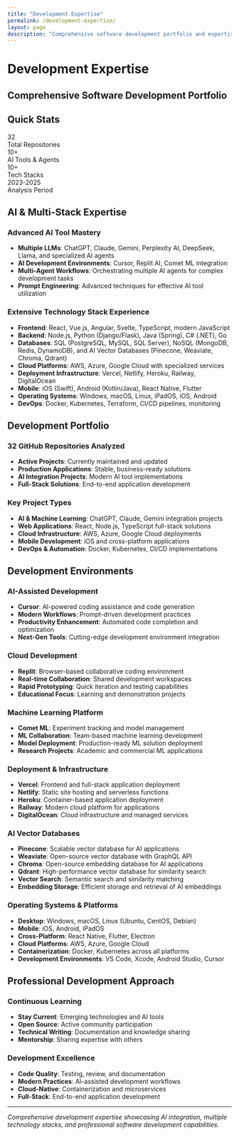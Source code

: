 ```yaml
---
title: "Development Expertise"
permalink: /development-expertise/
layout: page
description: "Comprehensive software development portfolio and expertise showcasing 32 GitHub repositories, AI integration, and modern technology stacks"
---
```


# Development Expertise

## Comprehensive Software Development Portfolio

## Quick Stats

<div class="stats-grid">
    <div class="stat-card">
        <div class="stat-number">32</div>
        <div class="stat-label">Total Repositories</div>
    </div>
    <div class="stat-card">
        <div class="stat-number">10+</div>
        <div class="stat-label">AI Tools & Agents</div>
    </div>
    <div class="stat-card">
        <div class="stat-number">10+</div>
        <div class="stat-label">Tech Stacks</div>
    </div>
    <div class="stat-card">
        <div class="stat-number">2023-2025</div>
        <div class="stat-label">Analysis Period</div>
    </div>
</div>

## AI & Multi-Stack Expertise

### **Advanced AI Tool Mastery**
- **Multiple LLMs**: ChatGPT, Claude, Gemini, Perplexity AI, DeepSeek, Llama, and specialized AI agents
- **AI Development Environments**: Cursor, Replit AI, Comet ML integration
- **Multi-Agent Workflows**: Orchestrating multiple AI agents for complex development tasks
- **Prompt Engineering**: Advanced techniques for effective AI tool utilization

### **Extensive Technology Stack Experience**
- **Frontend**: React, Vue.js, Angular, Svelte, TypeScript, modern JavaScript
- **Backend**: Node.js, Python (Django/Flask), Java (Spring), C# (.NET), Go
- **Databases**: SQL (PostgreSQL, MySQL, SQL Server), NoSQL (MongoDB, Redis, DynamoDB), and AI Vector Databases (Pinecone, Weaviate, Chroma, Qdrant)
- **Cloud Platforms**: AWS, Azure, Google Cloud with specialized services
- **Deployment Infrastructure**: Vercel, Netlify, Heroku, Railway, DigitalOcean
- **Mobile**: iOS (Swift), Android (Kotlin/Java), React Native, Flutter
- **Operating Systems**: Windows, macOS, Linux, iPadOS, iOS, Android
- **DevOps**: Docker, Kubernetes, Terraform, CI/CD pipelines, monitoring

## Development Portfolio

### **32 GitHub Repositories Analyzed**
- **Active Projects**: Currently maintained and updated
- **Production Applications**: Stable, business-ready solutions
- **AI Integration Projects**: Modern AI tool implementations
- **Full-Stack Solutions**: End-to-end application development

### **Key Project Types**
- **AI & Machine Learning**: ChatGPT, Claude, Gemini integration projects
- **Web Applications**: React, Node.js, TypeScript full-stack solutions
- **Cloud Infrastructure**: AWS, Azure, Google Cloud deployments
- **Mobile Development**: iOS and cross-platform applications
- **DevOps & Automation**: Docker, Kubernetes, CI/CD implementations

## Development Environments

### **AI-Assisted Development**
- **Cursor**: AI-powered coding assistance and code generation
- **Modern Workflows**: Prompt-driven development practices
- **Productivity Enhancement**: Automated code completion and optimization
- **Next-Gen Tools**: Cutting-edge development environment integration

### **Cloud Development**
- **Replit**: Browser-based collaborative coding environment
- **Real-time Collaboration**: Shared development workspaces
- **Rapid Prototyping**: Quick iteration and testing capabilities
- **Educational Focus**: Learning and demonstration projects

### **Machine Learning Platform**
- **Comet ML**: Experiment tracking and model management
- **ML Collaboration**: Team-based machine learning development
- **Model Deployment**: Production-ready ML solution deployment
- **Research Projects**: Academic and commercial ML applications

### **Deployment & Infrastructure**
- **Vercel**: Frontend and full-stack application deployment
- **Netlify**: Static site hosting and serverless functions
- **Heroku**: Container-based application deployment
- **Railway**: Modern cloud platform for applications
- **DigitalOcean**: Cloud infrastructure and managed services

### **AI Vector Databases**
- **Pinecone**: Scalable vector database for AI applications
- **Weaviate**: Open-source vector database with GraphQL API
- **Chroma**: Open-source embedding database for AI applications
- **Qdrant**: High-performance vector database for similarity search
- **Vector Search**: Semantic search and similarity matching
- **Embedding Storage**: Efficient storage and retrieval of AI embeddings

### **Operating Systems & Platforms**
- **Desktop**: Windows, macOS, Linux (Ubuntu, CentOS, Debian)
- **Mobile**: iOS, Android, iPadOS
- **Cross-Platform**: React Native, Flutter, Electron
- **Cloud Platforms**: AWS, Azure, Google Cloud
- **Containerization**: Docker, Kubernetes across all platforms
- **Development Environments**: VS Code, Xcode, Android Studio, Cursor

## Professional Development Approach

### **Continuous Learning**
- **Stay Current**: Emerging technologies and AI tools
- **Open Source**: Active community participation
- **Technical Writing**: Documentation and knowledge sharing
- **Mentorship**: Sharing expertise with others

### **Development Excellence**
- **Code Quality**: Testing, review, and documentation
- **Modern Practices**: AI-assisted development workflows
- **Cloud-Native**: Containerization and microservices
- **Full-Stack**: End-to-end application development

---

*Comprehensive development expertise showcasing AI integration, multiple technology stacks, and professional software development capabilities.*
